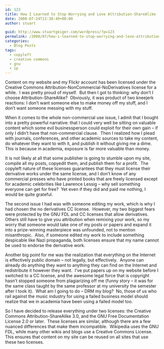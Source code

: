 ```yaml
---
id: 123
title: How I Learned to Stop Worrying and Love Attribution-ShareAlike
date: 2008-07-24T13:38:49+00:00
author: stuart

guid: http://www.stuartgeiger.com/wordpress/?p=123
permalink: /2008/07/how-i-learned-to-stop-worrying-and-love-attribution-sharealike/
categories:
  - Blog Posts
tags:
  - copyleft
  - creative commons
  - gnu
  - ip
---
```

Content on my website and my Flickr account has been licensed under the Creative Commons Attribution-NonCommercial-NoDerivatives license for a while.  I was pretty proud of myself.  But then I got to thinking: why don&#8217;t I choose Attribution-ShareAlike?  Obviously, it was product of two kneejerk reactions: I don&#8217;t want someone else to make money off my stuff, and I don&#8217;t want someone messing with my stuff.

<!--more-->

When it comes to the whole non-commercial use issue, I admit that I bought into a pretty powerful narrative: that I could very well be sitting on valuable content which some evil businessperson could exploit for their own gain &#8211; if only I didn&#8217;t have that non-commercial clause.  Then I realized how I plead with journals, conferences, and other academic sources to take my content, do whatever they want to with it, and publish it without giving me a dime.  This is because in academia, exposure is far more valuable than money.

It is not likely at all that some publisher is going to stumble upon my site, compile all my posts, copyedit them, and publish them for a profit.  The copyleft nature of these licenses guarantees that they must license their derivative works under the same license, and I don&#8217;t know of any commercial presses who have printed books that are freely licensed except for academic celebrities like Lawrence Lessig &#8211; why sell something everyone can get for free?  Yet even if they did and paid me nothing, I would be quite grateful.

The second issue I had was with someone editing my work, which is why I had chosen the no derivatives CC license.  However, my two biggest fears were protected by the GNU FDL and CC licenses that allow derivatives.  Others still have to give you attribution when remixing your work, so my worry that someone would take one of my posts or papers and expand it into a prize-winning masterpiece was unfounded, not to mention misanthropic.  Also, if someone edited my work to include something despicable like Nazi propaganda, both licenses ensure that my name cannot be used to endorse the derivative work.

Another big point for me was the realization that everything on the Internet is effectively public domain &#8211; not legally, but effectively.  Anyone can already do anything they want to anything they can find on the Internet and redistribute it however they want.  I&#8217;ve put papers up on my website before I switched to a CC license, and the awesome legal force that is copyright hasn&#8217;t stopped someone from plagiarizing off me (funny story &#8211; it was for the same class taught by the same professor at my university the semester after I took it).  What am I going to do &#8211; DRM my blog?  No, those of us who rail against the music industry for using a failed business model should realize that we in academia have been using a failed model too.

So I have decided to release everything under two licenses: the Creative Commons Attribution-ShareAlike 3.0, and the GNU Free Documentation License 2.0 or later.  These licenses are similar, although there are a few nuanced differences that make them incompatible.  Wikipedia uses the GNU FDL, while many other wikis and blogs use a Creative Commons License.  This ensures that content on my site can be reused on all sites that use these two licenses.